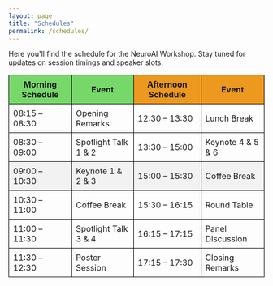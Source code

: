 ```yaml
---
layout: page
title: "Schedules"
permalink: /schedules/
---
```


<!-- # Schedules -->

Here you'll find the schedule for the NeuroAI Workshop. Stay tuned for updates on session timings and speaker slots.


<table style="width: 100%; border-collapse: collapse;">
  <tr>
    <th style="background-color: #77d86a; border: 1px solid black; padding: 8px; font-weight: bold;">Morning Schedule</th>
    <th style="background-color: #77d86a; border: 1px solid black; padding: 8px; font-weight: bold;">Event</th>
    <th style="background-color: #ed981e; border: 1px solid black; padding: 8px; font-weight: bold;">Afternoon Schedule</th>
    <th style="background-color: #ed981e; border: 1px solid black; padding: 8px; font-weight: bold;">Event</th>
  </tr>
  <tr>
    <td style="border: 1px solid black; padding: 8px;">08:15 – 08:30</td>
    <td style="border: 1px solid black; padding: 8px;">Opening Remarks</td>
    <td style="border: 1px solid black; padding: 8px;">12:30 – 13:30</td>
    <td style="border: 1px solid black; padding: 8px;">Lunch Break</td>
  </tr>
  <tr>
    <td style="border: 1px solid black; padding: 8px;">08:30 – 09:00</td>
    <td style="border: 1px solid black; padding: 8px;">Spotlight Talk 1 & 2</td>
    <td style="border: 1px solid black; padding: 8px;">13:30 – 15:00</td>
    <td style="border: 1px solid black; padding: 8px;">Keynote 4 & 5 & 6</td>
  </tr>
  <tr style="background-color: #f2f2f2;">
    <td style="border: 1px solid black; padding: 8px;">09:00 – 10:30</td>
    <td style="border: 1px solid black; padding: 8px;">Keynote 1 & 2 & 3</td>
    <td style="border: 1px solid black; padding: 8px;">15:00 – 15:30</td>
    <td style="border: 1px solid black; padding: 8px;">Coffee Break</td>
  </tr>
  <tr>
    <td style="border: 1px solid black; padding: 8px;">10:30 – 11:00</td>
    <td style="border: 1px solid black; padding: 8px;">Coffee Break</td>
    <td style="border: 1px solid black; padding: 8px;">15:30 – 16:15</td>
    <td style="border: 1px solid black; padding: 8px;">Round Table</td>
  </tr>
  <tr>
    <td style="border: 1px solid black; padding: 8px;">11:00 – 11:30</td>
    <td style="border: 1px solid black; padding: 8px;">Spotlight Talk 3 & 4</td>
    <td style="border: 1px solid black; padding: 8px;">16:15 – 17:15</td>
    <td style="border: 1px solid black; padding: 8px;">Panel Discussion</td>
  </tr>
  <tr>
    <td style="border: 1px solid black; padding: 8px;">11:30 – 12:30</td>
    <td style="border: 1px solid black; padding: 8px;">Poster Session</td>
    <td style="border: 1px solid black; padding: 8px;">17:15 – 17:30</td>
    <td style="border: 1px solid black; padding: 8px;">Closing Remarks</td>
  </tr>
</table>